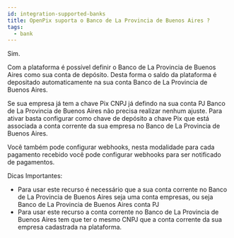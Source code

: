 ```yaml
---
id: integration-supported-banks
title: OpenPix suporta o Banco de La Provincia de Buenos Aires ?
tags:
  - bank
---
```


Sim.

Com a plataforma é possível definir o Banco de La Provincia de Buenos Aires como sua conta de depósito. Desta forma o saldo da plataforma é depositado automaticamente na sua conta Banco de La Provincia de Buenos Aires.

Se sua empresa já tem a chave Pix CNPJ já defindo na sua conta PJ Banco de La Provincia de Buenos Aires não precisa realizar nenhum ajuste. Para ativar basta configurar como chave de depósito a chave Pix que está associada a conta corrente da sua empresa no Banco de La Provincia de Buenos Aires.

Você também pode configurar webhooks, nesta modalidade para cada pagamento recebido você pode configurar webhooks para ser notificado de pagamentos.

Dicas Importantes:

- Para usar este recurso é necessário que a sua conta corrente no Banco de La Provincia de Buenos Aires seja uma conta empresas, ou seja Banco de La Provincia de Buenos Aires conta PJ
- Para usar este recurso a conta corrente no Banco de La Provincia de Buenos Aires tem que ter o mesmo CNPJ que a conta corrente da sua empresa cadastrada na plataforma.
